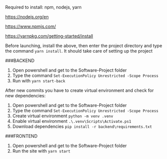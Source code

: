 Required to install: npm, nodejs, yarn

https://nodejs.org/en

https://www.npmjs.com/

https://yarnpkg.com/getting-started/install

Before launching, install the above, then enter the project directory and type the command `yarn install`. It should take care of setting up the project

###BACKEND

1.    Open powershell and get to the Software-Project folder
2.    Type the command `Set-ExecutionPolicy Unrestricted -Scope Process`
3.    Run with `yarn start-back`

After new commits you have to create virtual environment and check for new dependencies:
1.    Open powershell and get to the Software-Project folder
2.    Type the command `Set-ExecutionPolicy Unrestricted -Scope Process`
3.    Create virtual environment `python -m venv .venv`
4.    Enable virtual environment `.\.venv\Scripts\Activate.ps1`
5.    Download dependencies `pip install -r backend\requirements.txt`


###FRONTEND
1.    Open powershell and get to the Software-Project folder
2.    Run the site with `yarn start`
